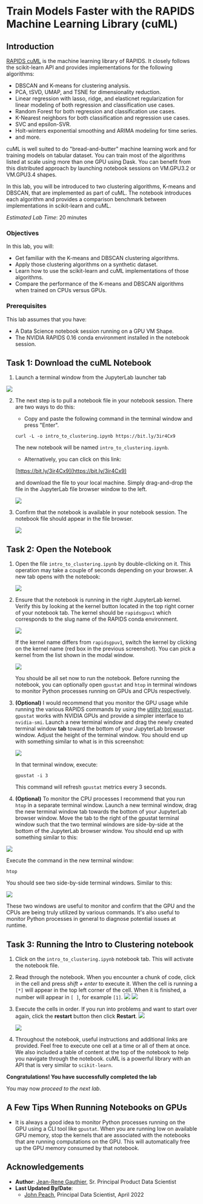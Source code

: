 # Train Models Faster with the RAPIDS Machine Learning Library (cuML)

## Introduction

[RAPIDS cuML](https://github.com/rapidsai/cuml) is the machine learning library of RAPIDS. It closely follows the scikit-learn API and provides implementations for the following algorithms:

* DBSCAN and K-means for clustering analysis.
* PCA, tSVD, UMAP, and TSNE for dimensionality reduction.
* Linear regression with lasso, ridge, and elasticnet regularization for linear modeling of both regression and classification use cases.  
* Random Forest for both regression and classification use cases.
* K-Nearest neighbors for both classification and regression use cases.
* SVC and epsilon-SVR.
* Holt-winters exponential smoothing and ARIMA modeling for time series.
* and more.

cuML is well suited to do "bread-and-butter" machine learning work and for training models on tabular dataset. You can train most of the algorithms listed at scale using more than one GPU using Dask. You can benefit from this distributed approach by launching notebook sessions on VM.GPU3.2 or VM.GPU3.4 shapes.

In this lab, you will be introduced to two clustering algorithms, K-means and DBSCAN, that are implemented as part of cuML. The notebook introduces each algorithm and provides a comparison benchmark between implementations in scikit-learn and cuML.

*Estimated Lab Time*: 20 minutes

### Objectives
In this lab, you will:
* Get familiar with the K-means and DBSCAN clustering algorithms.
* Apply those clustering algorithms on a synthetic dataset.
* Learn how to use the scikit-learn and cuML implementations of those algorithms.
* Compare the performance of the K-means and DBSCAN algorithms when trained on CPUs versus GPUs.

### Prerequisites
This lab assumes that you have:
* A Data Science notebook session running on a GPU VM Shape.
* The NVIDIA RAPIDS 0.16 conda environment installed in the notebook session.

## Task 1: Download the cuML Notebook

1. Launch a terminal window from the JupyterLab launcher tab

  ![](./../accelerate-ds-rapids-gpu/images/jupyterlab-terminal-button.png)

2. The next step is to pull a notebook file in your notebook session. There are two ways to do this:

      - Copy and paste the following command in the terminal window and press "Enter".

      ``curl -L -o intro_to_clustering.ipynb https://bit.ly/3ir4Cx9``

      The new notebook will be named `intro_to_clustering.ipynb`.

      - Alternatively, you can click on this link:

      [https://bit.ly/3ir4Cx9](https://bit.ly/3ir4Cx9)

      and download the file to your local machine. Simply drag-and-drop the file in the JupyterLab file browser window to the left.

      ![](./../accelerate-ds-rapids-gpu/images/jupyterlab-file-browser.png)

3. Confirm that the notebook is available in your notebook session. The notebook file should appear in the file browser.

   ![](./../accelerate-ds-rapids-gpu/images/cuml-file-in-file-browser.png)

## Task 2: Open the Notebook

1. Open the file `intro_to_clustering.ipynb` by double-clicking on it. This operation may take a couple of seconds depending on your browser. A new tab opens with the notebook:

   ![](./../accelerate-ds-rapids-gpu/images/open-cuml-notebook-tab.png)

1. Ensure that the notebook is running in the right JupyterLab kernel. Verify this by looking at the kernel button located in the top right corner of your notebook tab.
   The kernel should be `rapidsgpuv1` which corresponds to the slug name of the RAPIDS conda environment.

   ![](./../accelerate-ds-rapids-gpu/images/jupyter-cuml-kernel-check.png)

   If the kernel name differs from `rapidsgpuv1`, switch the kernel by clicking on the kernel name (red box in the previous screenshot). You can pick a kernel from the list shown in the modal window.

   ![](./../accelerate-ds-rapids-gpu/images/select-cuml-different-kernel.png)

   You should be all set now to run the notebook. Before running the notebook, you can optionally open `gpustat` and `htop` in terminal windows to monitor Python processes running on GPUs and CPUs respectively.

1. **(Optional)** I would recommend that you monitor the GPU usage while running the various RAPIDS commands by using the [utility tool `gpustat`](https://github.com/wookayin/gpustat). `gpustat` works with NVIDIA GPUs and provide a simpler interface to `nvidia-smi`.
   Launch a new terminal window and drag the newly created terminal window **tab** toward the bottom of your JupyterLab browser window. Adjust the height of the terminal window. You should end up with something similar to what is in this screenshot:

   ![](./../accelerate-ds-rapids-gpu/images/gpustat-terminal-window.png)

   In that terminal window, execute:

   `gpustat -i 3`

   This command will refresh `gpustat` metrics every 3 seconds.

1. **(Optional)** To monitor the CPU processes I recommend that you run `htop` in a separate terminal window. Launch a new terminal window, drag the new terminal window tab towards the bottom of your JupyterLab browser window. Move the tab to the right of the gpustat terminal window such that the two terminal windows are side-by-side at the bottom of the JupyterLab browser window. You should end up with something similar to this:

  ![](./../accelerate-ds-rapids-gpu/images/htop-terminal-window.png)

  Execute the command in the new terminal window:

  `htop`

  You should see two side-by-side terminal windows. Similar to this:

  ![](./../accelerate-ds-rapids-gpu/images/terminal-window.png)

  These two windows are useful to monitor and confirm that the GPU and the CPUs are being truly utilized by various commands. It's also useful to monitor Python processes in general to diagnose potential issues at runtime.

## Task 3: Running the Intro to Clustering notebook

1. Click on the `intro_to_clustering.ipynb` notebook tab. This will activate the notebook file.

1. Read through the notebook. When you encounter a chunk of code, click in the cell and press *shift + enter* to execute it. When the cell is running a ``[*]`` will appear in the top left corner of the cell. When it is finished, a number will appear in ``[ ]``, for example ``[1]``.
    ![](./../common/images/jlab-running-cell.png)
    ![](./../common/images/jlab-executed-cell.png)


1. Execute the cells in order. If you run into problems and want to start over again, click the **restart** button then click **Restart**.
    ![](./../common/images/restart-kernel-button.png)
    
    ![](./../common/images/restart-kernel-confirmation.png)

1. Throughout the notebook, useful instructions and additional links are provided. Feel free to execute one cell at a time or all of them at once. We also included a table of content at the top of the notebook to help you navigate through the notebook. cuML is a powerful library with an API that is very similar to `scikit-learn`.


**Congratulations! You have successfully completed the lab**

You may now *proceed to the next lab*.

## A Few Tips When Running Notebooks on GPUs

* It is always a good idea to monitor Python processes running on the GPU using a CLI tool like `gpustat`. When you are running low on available GPU memory, stop the kernels that are associated with the notebooks that are running computations on the GPU. This will automatically free up the GPU memory consumed by that notebook.

## Acknowledgements

* **Author**: [Jean-Rene Gauthier](https://www.linkedin.com/in/jr-gauthier/), Sr. Principal Product Data Scientist
* **Last Updated By/Date**:
    * [John Peach](https://www.linkedin.com/in/jpeach/), Principal Data Scientist, April 2022

